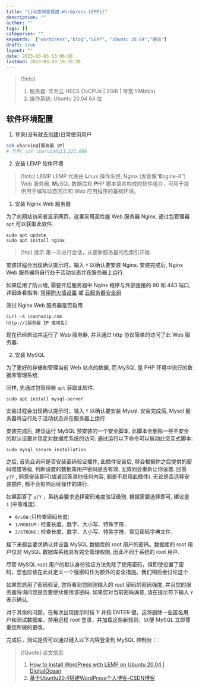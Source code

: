 ```yaml
---
title: "{{动态博客搭建-Wordpress_LEMP}}"
description: ""
author: ""
tags: []
categories: ""
keywords:  ["wordpress","blog","LEMP", "Ubuntu 20.04","建站"]
draft: true
layout: ""
date: 2023-03-03 13:06:08
lastmod: 2023-03-03 19:39:28
---
```



> [!info] 
> 1. 服务器: 华为云 HECS (1vCPUs | 2GiB | 带宽 1 Mbit/s)
> 2. 操作系统: Ubuntu 20.04 64 位

## 软件环境配置

1. 登录(没有就去[创建](../Research/计算机/{8}_linux.md#初始服务器设置))日常使用用户
```bash
ssh charvin@[服务器 IP]
# 示例: ssh charvin@111.222.066
```

2. 安装 LEMP 软件环境

> [!info] LEMP
> LEMP 代表由 **L**inux 操作系统, Nginx (发音像“**E**ngine-X”) Web 服务器, **M**ySQL 数据库和 **P**HP 脚本语言构成的软件组合，可用于提供用于编写动态网页和 Web 应用程序的基础环境。

1. 安装 Nginx Web 服务器

为了向网站访问者显示网页，这里采用高性能 Web 服务器 Nginx, 通过包管理器 `apt` 可以获取此软件.

```
sudo apt update
sudo apt install nginx
```

> [!tip] 提示
> 第一次进行会话，从更新服务器的包索引开始.


安装过程会出现确认提示时，输入 `Y` 以确认要安装 Nginx. 安装完成后, Nginx Web 服务器将自行处于活动状态并在服务器上运行.

如果启用了防火墙, 需要开启服务器中 Nginx 程序与外部连接的 80 和 443 端口, 详细查看指南: [常用防火墙设置](../Research/计算机/{8}_linux.md#常用防火墙设置) 或 [云服务器安全组](../Research/计算机/{8}_linux.md#华为云服务器安全组)


测试 Nginx Web 服务器是否启用

```
curl -4 icanhazip.com
http://[服务器 IP 或域名]
```
现在已经启动并运行了 Web 服务器, 并且通过 http 协议简单的访问了此 Web 服务器. 

2. 安装 MySQL

为了更好的存储和管理当前 Web 站点的数据, 而 MySQL 是 PHP 环境中流行的数据库管理系统.

同样, 先通过包管理器 `apt` 获取此软件.

```
sudo apt install mysql-server
```
安装过程会出现确认提示时，输入 `Y` 以确认要安装 Mysql. 安装完成后, Mysql 服务器将自行处于活动状态并在服务器上运行.

安装完成后, 建议运行 MySQL 预安装的一个安全脚本, 此脚本会删除一些不安全的默认设置并锁定对数据库系统的访问. 通过运行以下命令可以启动此交互式脚本:

```
sudo mysql_secure_installation
```

之后, 首先会询问是否安装密码验证插件, 此插件安装后, 将会根据你之后提供的密码难度等级, 判断设置的数据库用户密码是否有效, 无效则会重新让你设置. 回答 `y|Y` , 同意安装即可(或者回答其他任何内容, 都是不启用此插件). 无论是否选择安装插件, 都不会影响后续操作的进行.

如果回答了 `y|Y` ，系统会要求选择密码难度验证级别, 根据需要选择即可, 建议是 `1` (中等难度). 

- `0/LOW` :只检查密码长度; 
- `1/MEDIUM` : 检查长度、数字、大小写、特殊字符.
- `2/STRONG` : 检查长度、数字、大小写、特殊字符、常见密码字典文件.

  
接下来都会要求确认并设置 MySQL 数据库的 root 用户的密码。数据库的 root 用户仅对 MySQL 数据库系统具有完全管理权限, 因此不同于系统的 root 用户. 


尽管 MySQL root 用户的默认身份验证方法免除了使用密码，但即使设置了密码，您也应该在此处定义一个强密码作为额外的安全措施。我们稍后会讨论这个.


如果您启用了密码验证, 您将看到您刚刚输入的 root 密码的密码强度, 并且您的服务器将询问您是否要继续使用该密码. 如果您对当前密码满意, 请在提示符下输入 `Y` 表示确认.

对于其余的问题，在每次出现提示时按 Y 并按 ENTER 键。这将删除一些匿名用户和测试数据库，禁用远程 root 登录，并加载这些新规则，以便 MySQL 立即尊重您所做的更改。



完成后，测试是否可以通过键入以下内容登录到 MySQL 控制台：

> [!Quote] 论文信息
>1. [How to Install WordPress with LEMP on Ubuntu 20.04 | DigitalOcean](https://www.digitalocean.com/community/tutorials/how-to-install-wordpress-with-lemp-on-ubuntu-20-04)
>2. [基于Ubuntu20.4搭建WordPress个人博客-CSDN博客](https://blog.csdn.net/TM2022/article/details/124386462)
